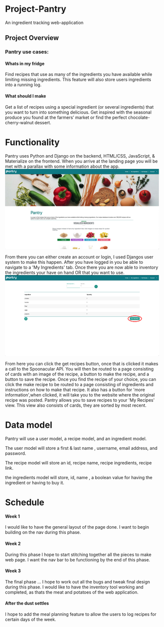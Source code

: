 # Project-Pantry
An ingredient tracking web-application


## Project Overview
### Pantry use cases:
#### Whats in my fridge
Find recipes that use as many of the
ingredients you have available while limiting missing
ingredients. This feature will also store users ingredients into a running log.

#### What should I make
Get a list of recipes using a special
ingredient (or several ingredients) that
you want to turn into something
delicious.
Get inspired with the seasonal produce
you found at the farmers’ market or find
the perfect chocolate-cherry-walnut
dessert.


# Functionality
Pantry uses Python and Django on the backend, HTML/CSS, JavaScript, & Materialize on the frontend.
When you arrive at the landing page you will be met with a parallax with some information about the app.
![](screenshots/landing_page.png)

 From there you can either create an account or login, I used Djangos user system to make this happen. After you have logged in you be able to navigate to a 'My Ingredients' tab. Once there you are now able to inventory the ingredients your have on hand OR that you want to use.
 ![](screenshots/ingredients.png)

 From here you can click the get recipes button, once that is clicked it makes a call to the Spoonacular API. You will then be routed to a page consisting of cards with an image of the recipe, a button to make the recipe, and a button to save the recipe. Once you find the recipe of your choice, you can click the make recipe to be routed to a page consisting of ingredients and instructions on how to make that recipe. It also has a button for 'more information',when clicked, it will take you to the website where the original recipe was posted. Pantry allows you to save recipes to your 'My Recipes' view. This view also consists of cards, they are sorted by most recent.



# Data model

Pantry will use a user model, a recipe model, and an ingredient model.

The user model will store a first & last name , username, email address, and password.

The recipe model will store an id, recipe name, recipe ingredients, recipe link.

the ingredients model will store, id, name , a boolean value for having the ingredient or having to buy it.

# Schedule

#### Week 1
I would like to have the general layout of the page done. I want to begin building on the nav during this phase.

#### Week 2
During this phase I hope to start stitching together all the pieces to make web page. I want the nav bar to be functioning by the end of this phase.

#### Week 3
The final phase ... I hope to work out all the bugs and tweak final design during this phase. I would like to have the inventory tool working and completed, as thats the meat and potatoes of the web application.

#### After the dust settles
I hope to add the meal planning feature to allow the users to log recipes for certain days of the week.

